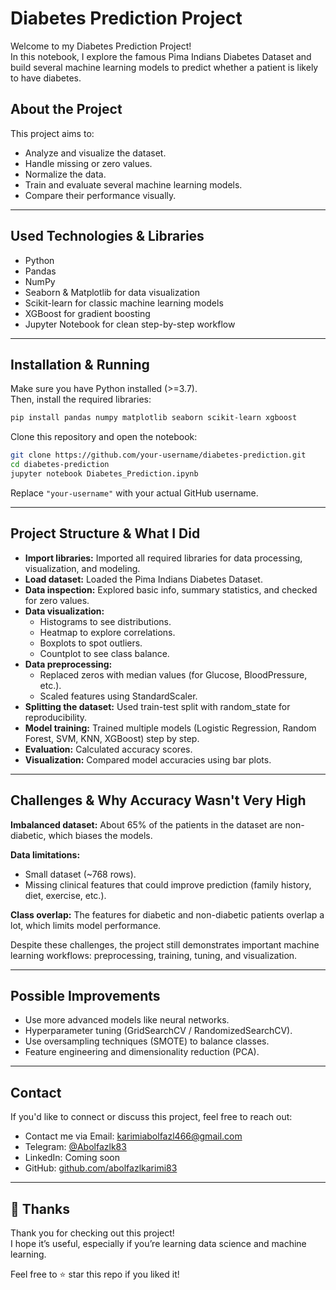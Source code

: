 #  Diabetes Prediction Project

Welcome to my Diabetes Prediction Project!  
In this notebook, I explore the famous Pima Indians Diabetes Dataset and build several machine learning models to predict whether a patient is likely to have diabetes.

##  About the Project

This project aims to:
- Analyze and visualize the dataset.
- Handle missing or zero values.
- Normalize the data.
- Train and evaluate several machine learning models.
- Compare their performance visually.

---

##  Used Technologies & Libraries

- Python
- Pandas
- NumPy
- Seaborn & Matplotlib for data visualization
- Scikit-learn for classic machine learning models
- XGBoost for gradient boosting
- Jupyter Notebook for clean step-by-step workflow

---

##  Installation & Running

Make sure you have Python installed (>=3.7).  
Then, install the required libraries:

```bash
pip install pandas numpy matplotlib seaborn scikit-learn xgboost
```

Clone this repository and open the notebook:

```bash
git clone https://github.com/your-username/diabetes-prediction.git
cd diabetes-prediction
jupyter notebook Diabetes_Prediction.ipynb
```

Replace `"your-username"` with your actual GitHub username.

---

##  Project Structure & What I Did

- **Import libraries:** Imported all required libraries for data processing, visualization, and modeling.
- **Load dataset:** Loaded the Pima Indians Diabetes Dataset.
- **Data inspection:** Explored basic info, summary statistics, and checked for zero values.
- **Data visualization:**
  - Histograms to see distributions.
  - Heatmap to explore correlations.
  - Boxplots to spot outliers.
  - Countplot to see class balance.
- **Data preprocessing:**
  - Replaced zeros with median values (for Glucose, BloodPressure, etc.).
  - Scaled features using StandardScaler.
- **Splitting the dataset:** Used train-test split with random_state for reproducibility.
- **Model training:** Trained multiple models (Logistic Regression, Random Forest, SVM, KNN, XGBoost) step by step.
- **Evaluation:** Calculated accuracy scores.
- **Visualization:** Compared model accuracies using bar plots.

---

##  Challenges & Why Accuracy Wasn't Very High

 **Imbalanced dataset:** About 65% of the patients in the dataset are non-diabetic, which biases the models.

 **Data limitations:**
- Small dataset (~768 rows).
- Missing clinical features that could improve prediction (family history, diet, exercise, etc.).

 **Class overlap:** The features for diabetic and non-diabetic patients overlap a lot, which limits model performance.

Despite these challenges, the project still demonstrates important machine learning workflows: preprocessing, training, tuning, and visualization.

---

##  Possible Improvements

- Use more advanced models like neural networks.
- Hyperparameter tuning (GridSearchCV / RandomizedSearchCV).
- Use oversampling techniques (SMOTE) to balance classes.
- Feature engineering and dimensionality reduction (PCA).

---

##  Contact

If you'd like to connect or discuss this project, feel free to reach out:
- Contact me via Email: karimiabolfazl466@gmail.com  
- Telegram: [@Abolfazlk83](https://t.me/Abolfazlk83)  
- LinkedIn: Coming soon  
- GitHub: [github.com/abolfazlkarimi83](https://github.com/abolfazlkarimi83)

---

## 🙏 Thanks

Thank you for checking out this project!  
I hope it’s useful, especially if you’re learning data science and machine learning.

Feel free to ⭐️ star this repo if you liked it!
